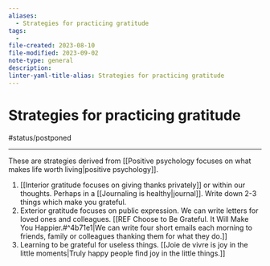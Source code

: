 ```yaml
---
aliases:
  - Strategies for practicing gratitude
tags:
  - 
file-created: 2023-08-10
file-modified: 2023-09-02
note-type: general
description: 
linter-yaml-title-alias: Strategies for practicing gratitude
---
```


# Strategies for practicing gratitude

#status/postponed

---

These are strategies derived from [[Positive psychology focuses on what makes life worth living|positive psychology]].

1. [[Interior gratitude focuses on giving thanks privately]] or within our thoughts. Perhaps in a [[Journaling is healthy|journal]]. Write down 2-3 things which make you grateful.
2. Exterior gratitude focuses on public expression. We can write letters for loved ones and colleagues. [[REF Choose to Be Grateful. It Will Make You Happier.#^4b71e1|We can write four short emails each morning to friends, family or colleagues thanking them for what they do.]]
3. Learning to be grateful for useless things. [[Joie de vivre is joy in the little moments|Truly happy people find joy in the little things.]]
